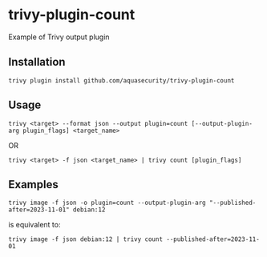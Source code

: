 # trivy-plugin-count
Example of Trivy output plugin

## Installation
```shell
trivy plugin install github.com/aquasecurity/trivy-plugin-count
```

## Usage

```shell
trivy <target> --format json --output plugin=count [--output-plugin-arg plugin_flags] <target_name>
```

OR

```shell
trivy <target> -f json <target_name> | trivy count [plugin_flags]
```

## Examples

```shell
trivy image -f json -o plugin=count --output-plugin-arg "--published-after=2023-11-01" debian:12
```

is equivalent to:

```shell
trivy image -f json debian:12 | trivy count --published-after=2023-11-01
```
